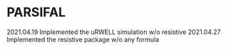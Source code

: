 # PARSIFAL

2021.04.19
Implemented the uRWELL simulation w/o resistive
2021.04.27
Implemented the resistive package w/o any formula